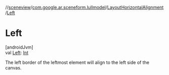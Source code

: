 //[sceneview](../../../index.md)/[com.google.ar.sceneform.lullmodel](../index.md)/[LayoutHorizontalAlignment](index.md)/[Left](-left.md)

# Left

[androidJvm]\
val [Left](-left.md): [Int](https://kotlinlang.org/api/latest/jvm/stdlib/kotlin/-int/index.html)

The left border of the leftmost element will align to the left side of the canvas.
